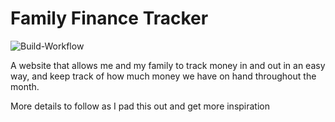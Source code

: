 # Family Finance Tracker

![Build-Workflow](https://github.com/glensmall/familyFinanceTracker/workflows/Build-Workflow/badge.svg)

A website that allows me and my family to track money in and out in an easy way, and keep track of how much money we have on hand throughout the month.

More details to follow as I pad this out and get more inspiration


